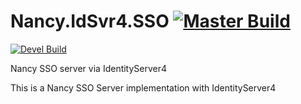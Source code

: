 # Nancy.IdSvr4.SSO [![Master Build](https://ci.appveyor.com/api/projects/status/emu69boirwukwohv/branch/master?svg=true)](https://ci.appveyor.com/project/jeff-pang/nancy-idsvr4-sso/branch/master)
[![Devel Build](https://ci.appveyor.com/api/projects/status/emu69boirwukwohv/branch/devel?svg=true)](https://ci.appveyor.com/project/jeff-pang/nancy-idsvr4-sso/branch/devel)

Nancy SSO server via IdentityServer4

This is a Nancy SSO Server implementation with IdentityServer4